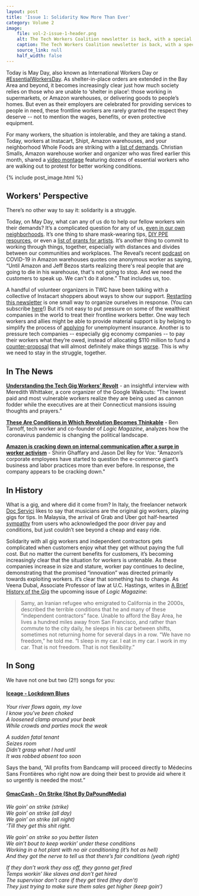 ```yaml
---
layout: post
title: 'Issue 1: Solidarity Now More Than Ever'
category: Volume 2
image:
    file: vol-2-issue-1-header.png
    alt: The Tech Workers Coalition newsletter is back, with a special May Day edition!
    caption: The Tech Workers Coalition newsletter is back, with a special May Day edition!
    source_link: null
    half_width: false
---
```


Today is May Day, also known as International Workers Day or [#EssentialWorkersDay](https://twitter.com/search?q=%23EssentialWorkersDay&src=typeahead_click). As shelter-in-place orders are extended in the Bay Area and beyond, it becomes increasingly clear just how much society relies on those who are unable to ‘shelter in place’: those working in supermarkets, or Amazon warehouses, or delivering goods to people’s homes. But even as their employers are celebrated for providing services to people in need, these frontline workers are rarely granted the respect they deserve -- not to mention the wages, benefits, or even protective equipment.

<!--excerpt-->

For many workers, the situation is intolerable, and they are taking a stand. Today, workers at Instacart, Shipt, Amazon warehouses, and your neighborhood Whole Foods are striking with a [list of demands](https://docs.google.com/document/d/1KD8uaVch14xBD1TTZ-TKbAub-IcqERS6O1OVeL2HbtY/edit). Christian Smalls, Amazon warehouse worker and organizer who was fired earlier this month, shared a [video montage](https://twitter.com/Shut_downAmazon/status/1255681771292721158) featuring dozens of essential workers who are walking out to protest for better working conditions.

{% include post_image.html %}

## Workers' Perspective

There’s no other way to say it: solidarity is a struggle. 

Today, on May Day, what can any of us do to help our fellow workers win their demands? It’s a complicated question for any of us, [even in our own neighborhoods](https://itsgoingdown.org/autonomous-groups-are-mobilizing-mutual-aid-initiatives-to-combat-the-coronavirus/). It’s one thing to share mask-wearing tips, [DIY PPE resources](https://diyppe.us/), or even a [list of grants for artists](https://www.booooooom.com/2020/03/20/covid-19-resources-for-artists/). It’s another thing to commit to working through things, together, especially with distances and divides between our communities and workplaces. The Reveal’s recent [podcast](https://www.revealnews.org/episodes/pandemic-protests-and-profits/) on COVID-19 in Amazon warehouses quotes one anonymous worker as saying, “Until Amazon and Jeff Bezos starts realizing there's real people that are going to die in his warehouse, that's not going to stop. And we need the customers to speak up. We can't do it alone.” That includes us, too.

A handful of volunteer organizers in TWC have been talking with a collective of Instacart shoppers about ways to show our support. [Restarting this newsletter](/about/) is one small way to organize ourselves in response. (You can subscribe [here](/subscribe/)!) But it’s not easy to put pressure on some of the wealthiest companies in the world to treat their frontline workers better. One way tech workers and allies might be able to provide material support is by helping to simplify the process of [applying](https://www.wired.com/story/gig-workers-unemployment-benefits-wont-come-quickly/) for unemployment insurance. Another is to pressure tech companies -- especially gig economy companies -- to pay their workers what they’re owed, instead of allocating $110 million to fund a [counter-proposal](https://www.motherjones.com/coronavirus-updates/2020/04/protesting-uber-and-lyft-drivers-want-back-pay-and-more-coronavirus-protections/) that will almost definitely make things [worse](http://laborcenter.berkeley.edu/the-uber-lyft-ballot-initiative-guarantees-only-5-64-an-hour/). This is why we need to stay in the struggle, together.

## In The News

**[Understanding the Tech Gig Workers’ Revolt](https://www.getrevue.co/profile/themarkup/issues/understanding-the-tech-gig-workers-revolt-236528)** - an insightful interview with Meredith Whittaker, a core organizer of the Google Walkouts: “The lowest paid and most vulnerable workers realize they are being used as cannon fodder while the executives are at their Connecticut mansions issuing thoughts and prayers.”

**[These Are Conditions in Which Revolution Becomes Thinkable](https://communemag.com/these-are-conditions-in-which-revolution-becomes-thinkable/)** - Ben Tarnoff, tech worker and co-founder of _Logic Magazine_, analyzes how the coronavirus pandemic is changing the political landscape.

**[Amazon is cracking down on internal communication after a surge in worker activism](https://www.vox.com/recode/2020/4/29/21240049/amazon-internal-corporate-employee-backlash-email-listservs-worker-activism-coronavirus)** - Shirin Ghaffary and Jason Del Rey for Vox: "Amazon’s corporate employees have started to question the e-commerce giant’s business and labor practices more than ever before. In response, the company appears to be cracking down."

## In History

What is a gig, and where did it come from? In Italy, the freelancer network [Doc Servici](https://www.docservizi.it/) likes to say that musicians are the original gig workers, playing gigs for tips. In Malaysia, the arrival of Grab and Uber got half-hearted [sympathy](https://www.quora.com/Do-you-pity-the-Malaysian-taxi-drivers-who-lose-their-income-to-Uber-and-Grabcar-drivers-in-Malaysia) from users who acknowledged the poor driver pay and conditions, but just couldn’t see beyond a cheap and easy ride. 

Solidarity with all gig workers and independent contractors gets complicated when customers enjoy what they get without paying the full cost. But no matter the current benefits for customers, it’s becoming increasingly clear that the situation for workers is untenable. As these companies increase in size and stature, worker pay continues to decline, demonstrating that the promised “innovation” was directed primarily towards exploiting workers. it’s clear that something has to change. As Veena Dubal, Associate Professor of law at U.C. Hastings, writes in [A Brief History of the Gig](https://logicmag.io/security/a-brief-history-of-the-gig/) the upcoming issue of _Logic Magazine_:

> Samy, an Iranian refugee who emigrated to California in the 2000s, described the terrible conditions that he and many of these “independent contractors” face. Unable to afford the Bay Area, he lives a hundred miles away from San Francisco, and rather than commute to the city daily, he sleeps in his car between shifts, sometimes not returning home for several days in a row. “We have no freedom,” he told me. “I sleep in my car. I eat in my car. I work in my car. That is not freedom. That is not flexibility.”

## In Song

We have not one but two (2!!) songs for you:

#### [Iceage - Lockdown Blues](https://iceage.bandcamp.com/track/lockdown-blues)

_Your river flows again, my love_  
_I know you've been choked_  
_A loosened clamp around your beak_  
_While crowds and parties mock the weak_

_A sudden fatal tenant_  
_Seizes room_  
_Didn't grasp what I had until_  
_It was robbed absent too soon_

Says the band, “All profits from Bandcamp will proceed directly to Médecins Sans Frontières who right now are doing their best to provide aid where it so urgently is needed the most.”

#### [GmacCash - On Strike (Shot By DaPoundMedia)](https://www.youtube.com/watch?v=uJOHvQ9cL38)

_We goin’ on strike (strike)_  
_We goin’ on strike (all day)_  
_We goin’ on strike (all night)_  
_‘Till they get this shit right._

_We goin’ on strike so you better listen_  
_We ain’t bout to keep workin’ under these conditions_  
_Working in a hot plant with no air conditioning (it’s hot as hell)_  
_And they got the nerve to tell us that there’s fair conditions (yeah right)_

_If they don’t work they ass off, they gonna get fired_  
_Temps workin’ like slaves and don’t get hired_  
_The supervisor don’t care if they get tired (they don’t)_  
_They just trying to make sure them sales get higher (keep goin’)_

